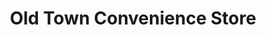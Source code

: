 ---
title: "Old Town Convenience Store"
url: /bexhill-on-sea/old-town-convenience-store/
shop: convenience
---
